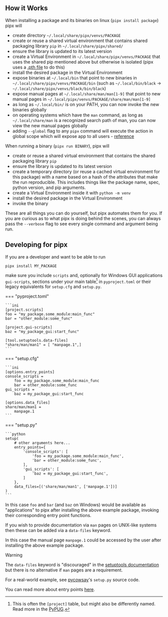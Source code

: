 ## How it Works

When installing a package and its binaries on linux (`pipx install package`) pipx will

- create directory `~/.local/share/pipx/venvs/PACKAGE`
- create or reuse a shared virtual environment that contains shared packaging library `pip` in
  `~/.local/share/pipx/shared/`
- ensure the library is updated to its latest version
- create a Virtual Environment in `~/.local/share/pipx/venvs/PACKAGE` that uses the shared pip mentioned above but
  otherwise is isolated (pipx uses a [.pth file](https://docs.python.org/3/library/site.html) to do this)
- install the desired package in the Virtual Environment
- expose binaries at `~/.local/bin` that point to new binaries in `~/.local/share/pipx/venvs/PACKAGE/bin` (such as
  `~/.local/bin/black` -> `~/.local/share/pipx/venvs/black/bin/black`)
- expose manual pages at `~/.local/share/man/man[1-9]` that point to new manual pages in
  `~/.local/pipx/venvs/PACKAGE/share/man/man[1-9]`
- as long as `~/.local/bin/` is on your PATH, you can now invoke the new binaries globally
- on operating systems which have the `man` command, as long as `~/.local/share/man` is a recognized search path of man,
  you can now view the new manual pages globally
- adding `--global` flag to any `pipx` command will execute the action in global scope which will expose app to all
  users - [reference](installation.md#global-installation)

When running a binary (`pipx run BINARY`), pipx will

- create or reuse a shared virtual environment that contains the shared packaging library `pip`
- ensure the library is updated to its latest version
- create a temporary directory (or reuse a cached virtual environment for this package) with a name based on a hash of
  the attributes that make the run reproducible. This includes things like the package name, spec, python version, and
  pip arguments.
- create a Virtual Environment inside it with `python -m venv`
- install the desired package in the Virtual Environment
- invoke the binary

These are all things you can do yourself, but pipx automates them for you. If you are curious as to what pipx is doing
behind the scenes, you can always pass the `--verbose` flag to see every single command and argument being run.

## Developing for pipx

If you are a developer and want to be able to run

```
pipx install MY_PACKAGE
```

make sure you include `scripts` and, optionally for Windows GUI applications `gui-scripts`, sections under your main table[^1] in `pyproject.toml` or their legacy equivalents for `setup.cfg` and `setup.py`.

[^1]: This is often the `[project]` table, but might also be differently named. Read more in the [PyPUG](https://packaging.python.org/en/latest/guides/writing-pyproject-toml/#writing-your-pyproject-toml).

=== "pyproject.toml"

    ```ini
    [project.scripts]
    foo = "my_package.some_module:main_func"
    bar = "other_module:some_func"

    [project.gui-scripts]
    baz = "my_package_gui:start_func"

    [tool.setuptools.data-files]
    "share/man/man1" = [ "manpage.1",]
    ```

=== "setup.cfg"

    ```ini
    [options.entry_points]
    console_scripts =
        foo = my_package.some_module:main_func
        bar = other_module:some_func
    gui_scripts =
        baz = my_package_gui:start_func

    [options.data_files]
    share/man/man1 =
        manpage.1
    ```

=== "setup.py"

    ```python
    setup(
        # other arguments here...
        entry_points={
            'console_scripts': [
                'foo = my_package.some_module:main_func',
                'bar = other_module:some_func',
            ],
            'gui_scripts': [
                'baz = my_package_gui:start_func',
            ]
        },
        data_files=[('share/man/man1', ['manpage.1'])]
    )
    ```

In this case `foo` and `bar` (and `baz` on Windows) would be available as "applications" to pipx after installing the above example package, invoking their corresponding entry point functions.

If you wish to provide documentation via `man` pages on UNIX-like systems then these can be added via a `data-files` keyword.

In this case the manual page `manpage.1` could be accessed by the user after installing the above example package.

> [!WARNING]
>
> The `data-files` keyword is "discouraged" in the [setuptools documentation](https://setuptools.pypa.io/en/latest/userguide/pyproject_config.html#setuptools-specific-configuration) but there is no alternative if `man` pages are a requirement.

For a real-world example, see [pycowsay](https://github.com/cs01/pycowsay/blob/master/setup.py)'s `setup.py` source code.

You can read more about entry points [here](https://setuptools.pypa.io/en/latest/userguide/quickstart.html#entry-points-and-automatic-script-creation).
